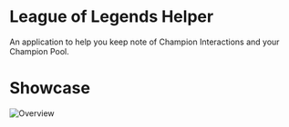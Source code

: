 # League of Legends Helper

An application to help you keep note of Champion Interactions and your Champion Pool.

# Showcase


![Overview](https://https://github.com/bodechristian/League/src/imgs/Overview.png "The Overview")